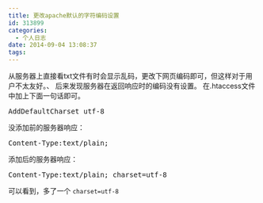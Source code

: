 ```yaml
---
title: 更改apache默认的字符编码设置
id: 313899
categories:
  - 个人日志
date: 2014-09-04 13:08:37
tags:
---
```


从服务器上直接看txt文件有时会显示乱码，更改下网页编码即可，但这样对于用户不太友好。、
后来发现服务器在返回响应时的编码没有设置。
在.htaccess文件中加上下面一句话即可。

<pre class="lang:default decode:true " >AddDefaultCharset utf-8</pre> 

没添加前的服务器响应：
<pre class="lang:default decode:true " >Content-Type:text/plain;</pre> 

添加后的服务器响应：
<pre class="lang:default decode:true " >Content-Type:text/plain; charset=utf-8</pre> 
可以看到，多了一个 `charset=utf-8`